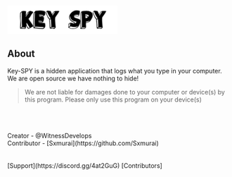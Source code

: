 <img src="IMG/keyspylogo.png" width = "250" length = "600">
                                                
                                                

## About

Key-SPY is a hidden application that logs what you type in your computer. We are open source we have nothing to hide! 
> We are not liable for damages done to your computer or device(s) by this program. Please only use this program on your device(s)
<br />
<br />
<br />
Creator - @WitnessDevelops <br />
Contributor - [Sxmurai](https://github.com/Sxmurai)
<br />
<br />
<br />
[Support](https://discord.gg/4at2GuG) [Contributors]
                                 
